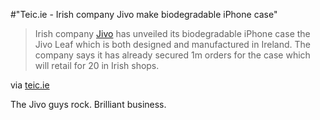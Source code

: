 #"Teic.ie - Irish company Jivo make biodegradable iPhone case"


 <div class="posterous_bookmarklet_entry">
 <blockquote class="posterous_long_quote">Irish company <a href="http://www.jivotechnology.com/" target="_blank">Jivo</a> has unveiled its biodegradable iPhone case the Jivo Leaf which is both designed and manufactured in Ireland. The company says it has already secured 1m orders for the case which will retail for 20 in Irish shops.</blockquote>

<div class="posterous_quote_citation">via <a href="http://www.teic.ie/2010/02/irish-company-make-biodegradable-iphone-case/">teic.ie</a></div>
 <p>The Jivo guys rock. Brilliant business.</p></div>
 
